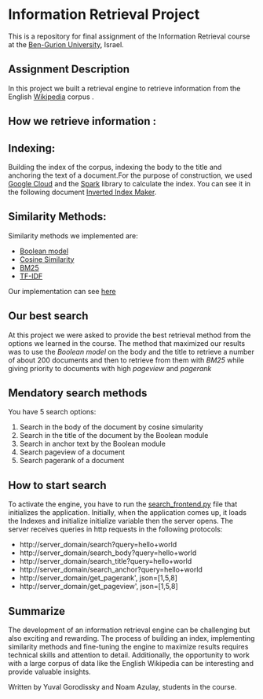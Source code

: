 # Information Retrieval Project
This is a repository for final assignment of the Information Retrieval course at the [Ben-Gurion University](https://in.bgu.ac.il/), Israel.

## Assignment Description
In this project we built a retrieval engine to retrieve information from the English [Wikipedia](https://www.wikipedia.org/) corpus .

## How we retrieve information :

## Indexing:
Building the index of the corpus, indexing the body to the title and anchoring the text of a document.For the purpose of construction, we used [Google Cloud](https://cloud.google.com/) and the [Spark](https://spark.apache.org/docs/latest/rdd-programming-guide.html) library to calculate the index. You can see it in the following document [Inverted Index Maker](inverted_indexes_maker/inveted_index_makers.ipynb).

## Similarity Methods:
Similarity methods we implemented are:
* [Boolean model](https://en.wikipedia.org/wiki/Boolean_model_of_information_retrieval#:~:text=The%20BIR%20is%20based%20on,documents%20contain%20the%20query%20terms.) 
* [Cosine Similarity](https://en.wikipedia.org/wiki/Cosine_similarity)
* [BM25](https://en.wikipedia.org/wiki/Okapi_BM25)
* [TF-IDF](https://en.wikipedia.org/wiki/Tf%E2%80%93idf)


Our implementation can see [here](functions.py)

## Our best search
At this project we were asked to provide the best retrieval method from the options we learned in the course.
The method that maximized our results was to use the *Boolean model* on the body and the title to retrieve a number of about 200 documents and then to retrieve from them with *BM25* while giving priority to documents with high *pageview* and *pagerank*


## Mendatory search methods
You have 5 search options:
1. Search in the body of the document by cosine simularity
2. Search in the title of the document by the Boolean module
3. Search in anchor text by the Boolean module
4. Search pageview of a document
5. Search pagerank of a document


## How to start search
To activate the engine, you have to run the [search_frontend.py](search_frontend.py) file that initializes the application. Initially, when the application comes up, it loads the Indexes and initialize initialize variable then the server opens.
The server receives queries in http requests in the following protocols:
* http://server_domain/search?query=hello+world
* http://server_domain/search_body?query=hello+world
* http://server_domain/search_title?query=hello+world
* http://server_domain/search_anchor?query=hello+world
* http://server_domain/get_pagerank', json=[1,5,8]
* http://server_domain/get_pageview', json=[1,5,8]

## Summarize
The development of an information retrieval engine can be challenging but also exciting and rewarding. The process of building an index, implementing similarity methods and fine-tuning the engine to maximize results requires technical skills and attention to detail. Additionally, the opportunity to work with a large corpus of data like the English Wikipedia can be interesting and provide valuable insights.


Written by Yuval Gorodissky and Noam Azulay, students in the course.

